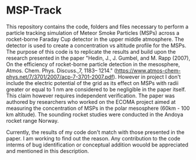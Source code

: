# MSP-Track
This repository contains the code, folders and files necessary to perform a particle tracking simulation of Meteor Smoke Particles (MSPs) across a rocket-borne Faraday Cup detector in the upper middle atmosphere. The detector is used to create a concentration vs altitude profile for the MSPs. The purpose of this code is to replicate the results and build upon the research presented in the paper "Hedin, J., J. Gumbel, and M. Rapp (2007), On the efficiency of rocket-borne particle detection in the mesosphere, Atmos. Chem. Phys. Discuss.,7, 1183– 1214." (https://www.atmos-chem-phys.net/7/3701/2007/acp-7-3701-2007.pdf). However in project I don't include the electric potential of the grid as its effect on MSPs with radii greater or equal to 1 nm are considered to be negligible in the paper itself. This claim however requires independent verification. The paper was authored by researchers who worked on the ECOMA project aimed at measuring the concentration of MSPs in the polar mesosphere (60km - 100 km altitude). The sounding rocket studies were conducted in the Andoya rocket range Norway.

Currently, the results of my code don't match with those presented in the paper. I am working to find out the reason. Any contribution to the code interms of bug identification or conceptual addition wouold be appreciated and mentioned in this description.
